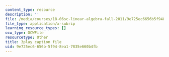 ```yaml
---
content_type: resource
description: ''
file: /media/courses/18-06sc-linear-algebra-fall-2011/9e725ec6656b5f948ea17835e660b4fb_QuZL5IKpO_U.vtt
file_type: application/x-subrip
learning_resource_types: []
ocw_type: OCWFile
resourcetype: Other
title: 3play caption file
uid: 9e725ec6-656b-5f94-8ea1-7835e660b4fb
---
```

